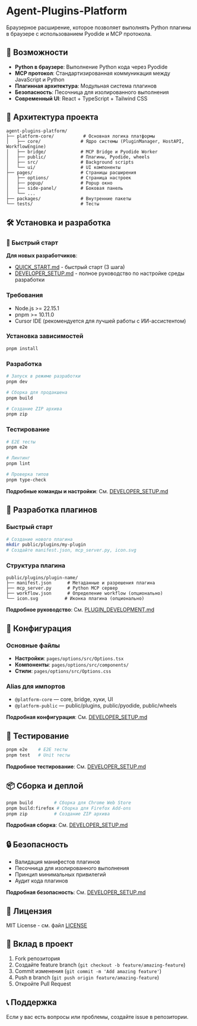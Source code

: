 # Agent-Plugins-Platform

Браузерное расширение, которое позволяет выполнять Python плагины в браузере с использованием Pyodide и MCP протокола.

## 🚀 Возможности

- **Python в браузере**: Выполнение Python кода через Pyodide
- **MCP протокол**: Стандартизированная коммуникация между JavaScript и Python
- **Плагинная архитектура**: Модульная система плагинов
- **Безопасность**: Песочница для изолированного выполнения
- **Современный UI**: React + TypeScript + Tailwind CSS

## 📁 Архитектура проекта

```
agent-plugins-platform/
├── platform-core/           # Основная логика платформы
│   ├── core/               # Ядро системы (PluginManager, HostAPI, WorkflowEngine)
│   ├── bridge/             # MCP Bridge и Pyodide Worker
│   ├── public/             # Плагины, Pyodide, wheels
│   ├── src/                # Background scripts
│   └── ui/                 # UI компоненты
├── pages/                  # Страницы расширения
│   ├── options/            # Страница настроек
│   ├── popup/              # Popup окно
│   ├── side-panel/         # Боковая панель
│   └── ...
├── packages/               # Внутренние пакеты
└── tests/                  # Тесты
```

## 🛠️ Установка и разработка

### 🚀 Быстрый старт
**Для новых разработчиков**: 
- [QUICK_START.md](QUICK_START.md) - быстрый старт (3 шага)
- [DEVELOPER_SETUP.md](DEVELOPER_SETUP.md) - полное руководство по настройке среды разработки

### Требования
- Node.js >= 22.15.1
- pnpm >= 10.11.0
- Cursor IDE (рекомендуется для лучшей работы с ИИ-ассистентом)

### Установка зависимостей
```bash
pnpm install
```

### Разработка
```bash
# Запуск в режиме разработки
pnpm dev

# Сборка для продакшена
pnpm build

# Создание ZIP архива
pnpm zip
```

### Тестирование
```bash
# E2E тесты
pnpm e2e

# Линтинг
pnpm lint

# Проверка типов
pnpm type-check
```

**Подробные команды и настройки**: См. [DEVELOPER_SETUP.md](DEVELOPER_SETUP.md)

## 🔌 Разработка плагинов

### Быстрый старт
```bash
# Создание нового плагина
mkdir public/plugins/my-plugin
# Создайте manifest.json, mcp_server.py, icon.svg
```

### Структура плагина
```
public/plugins/plugin-name/
├── manifest.json      # Метаданные и разрешения плагина
├── mcp_server.py      # Python MCP сервер
├── workflow.json      # Определение workflow (опционально)
└── icon.svg          # Иконка плагина (опционально)
```

**Подробное руководство**: См. [PLUGIN_DEVELOPMENT.md](PLUGIN_DEVELOPMENT.md)

## 🔧 Конфигурация

### Основные файлы
- **Настройки**: `pages/options/src/Options.tsx`
- **Компоненты**: `pages/options/src/components/`
- **Стили**: `pages/options/src/Options.css`

### Alias для импортов
- `@platform-core` — core, bridge, хуки, UI
- `@platform-public` — public/plugins, public/pyodide, public/wheels

**Подробная конфигурация**: См. [DEVELOPER_SETUP.md](DEVELOPER_SETUP.md)

## 🧪 Тестирование

```bash
pnpm e2e    # E2E тесты
pnpm test   # Unit тесты
```

**Подробное тестирование**: См. [DEVELOPER_SETUP.md](DEVELOPER_SETUP.md)

## 📦 Сборка и деплой

```bash
pnpm build        # Сборка для Chrome Web Store
pnpm build:firefox # Сборка для Firefox Add-ons
pnpm zip          # Создание ZIP архива
```

**Подробная сборка**: См. [DEVELOPER_SETUP.md](DEVELOPER_SETUP.md)

## 🔒 Безопасность

- Валидация манифестов плагинов
- Песочница для изолированного выполнения
- Принцип минимальных привилегий
- Аудит кода плагинов

**Подробная безопасность**: См. [DEVELOPER_SETUP.md](DEVELOPER_SETUP.md)

## 📄 Лицензия

MIT License - см. файл [LICENSE](LICENSE)

## 🤝 Вклад в проект

1. Fork репозитория
2. Создайте feature branch (`git checkout -b feature/amazing-feature`)
3. Commit изменения (`git commit -m 'Add amazing feature'`)
4. Push в branch (`git push origin feature/amazing-feature`)
5. Откройте Pull Request

## 📞 Поддержка

Если у вас есть вопросы или проблемы, создайте issue в репозитории.
